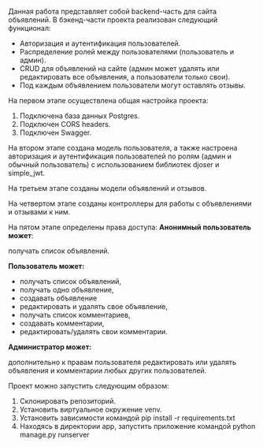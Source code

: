 Данная работа представляет собой backend-часть для сайта объявлений.
В бэкенд-части проекта реализован следующий функционал:
* Авторизация и аутентификация пользователей.
* Распределение ролей между пользователями (пользователь и админ).
* CRUD для объявлений на сайте (админ может удалять или редактировать все объявления, а пользователи только свои).
* Под каждым объявлением пользователи могут оставлять отзывы.

На первом этапе осуществлена общая настройка проекта:
1. Подключена база данных Postgres.
2. Подключен CORS headers.
3. Подключен Swagger.

На втором этапе создана модель пользователя, а также настроена авторизация и аутентификация пользователей 
по ролям (админ и обычный пользователь) с использованием библиотек djoser и simple_jwt.

На третьем этапе созданы модели объявлений и отзывов.

На четвертом этапе созданы контроллеры для работы с объявлениями и отзывами к ним.

На пятом этапе определены права доступа:
**Анонимный пользователь может**:

получать список объявлений.

**Пользователь может:**

- получать список объявлений,
- получать одно объявление,
- создавать объявление
- редактировать и удалять свое объявление,
- получать список комментариев,
- создавать комментарии,
- редактировать/удалять свои комментарии.

**Администратор может:**

дополнительно к правам пользователя редактировать или удалять
объявления и комментарии любых других пользователей.

Проект можно запустить следующим образом:
1. Склонировать репозиторий.
2. Установить виртуальное окружение venv.
3. Установить зависимости командой pip install -r requirements.txt
4. Находясь в директории app, запустить приложение командой python manage.py runserver